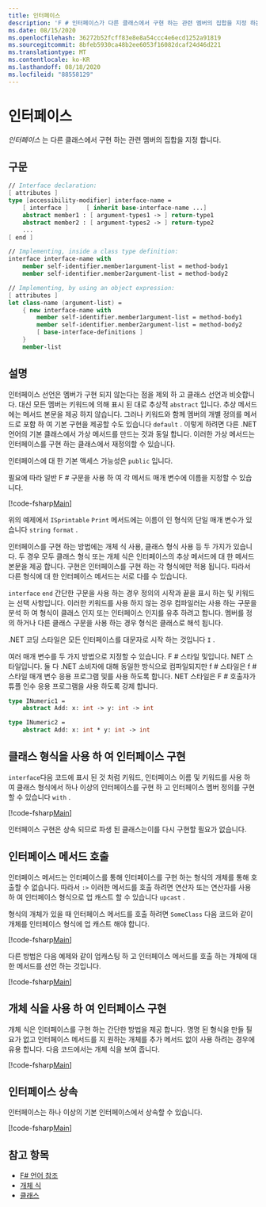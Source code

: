 ```yaml
---
title: 인터페이스
description: 'F # 인터페이스가 다른 클래스에서 구현 하는 관련 멤버의 집합을 지정 하는 방법에 대해 알아봅니다.'
ms.date: 08/15/2020
ms.openlocfilehash: 36272b52fcff83e8e8a54ccc4e6ecd1252a91819
ms.sourcegitcommit: 8bfeb5930ca48b2ee6053f16082dcaf24d46d221
ms.translationtype: MT
ms.contentlocale: ko-KR
ms.lasthandoff: 08/18/2020
ms.locfileid: "88558129"
---
```

# <a name="interfaces"></a>인터페이스

*인터페이스* 는 다른 클래스에서 구현 하는 관련 멤버의 집합을 지정 합니다.

## <a name="syntax"></a>구문

```fsharp
// Interface declaration:
[ attributes ]
type [accessibility-modifier] interface-name =
    [ interface ]     [ inherit base-interface-name ...]
    abstract member1 : [ argument-types1 -> ] return-type1
    abstract member2 : [ argument-types2 -> ] return-type2
    ...
[ end ]

// Implementing, inside a class type definition:
interface interface-name with
    member self-identifier.member1argument-list = method-body1
    member self-identifier.member2argument-list = method-body2

// Implementing, by using an object expression:
[ attributes ]
let class-name (argument-list) =
    { new interface-name with
        member self-identifier.member1argument-list = method-body1
        member self-identifier.member2argument-list = method-body2
        [ base-interface-definitions ]
    }
    member-list
```

## <a name="remarks"></a>설명

인터페이스 선언은 멤버가 구현 되지 않는다는 점을 제외 하 고 클래스 선언과 비슷합니다. 대신 모든 멤버는 키워드에 의해 표시 된 대로 추상적 `abstract` 입니다. 추상 메서드에는 메서드 본문을 제공 하지 않습니다. 그러나 키워드와 함께 멤버의 개별 정의를 메서드로 포함 하 여 기본 구현을 제공할 수도 있습니다 `default` . 이렇게 하려면 다른 .NET 언어의 기본 클래스에서 가상 메서드를 만드는 것과 동일 합니다. 이러한 가상 메서드는 인터페이스를 구현 하는 클래스에서 재정의할 수 있습니다.

인터페이스에 대 한 기본 액세스 가능성은 `public` 입니다.

필요에 따라 일반 F # 구문을 사용 하 여 각 메서드 매개 변수에 이름을 지정할 수 있습니다.

[!code-fsharp[Main](~/samples/snippets/fsharp/lang-ref-1/snippet24032.fs)]

위의 예제에서 `ISprintable` `Print` 메서드에는 이름이 인 형식의 단일 매개 변수가 있습니다 `string` `format` .

인터페이스를 구현 하는 방법에는 개체 식 사용, 클래스 형식 사용 등 두 가지가 있습니다. 두 경우 모두 클래스 형식 또는 개체 식은 인터페이스의 추상 메서드에 대 한 메서드 본문을 제공 합니다. 구현은 인터페이스를 구현 하는 각 형식에만 적용 됩니다. 따라서 다른 형식에 대 한 인터페이스 메서드는 서로 다를 수 있습니다.

`interface` `end` 간단한 구문을 사용 하는 경우 정의의 시작과 끝을 표시 하는 및 키워드는 선택 사항입니다. 이러한 키워드를 사용 하지 않는 경우 컴파일러는 사용 하는 구문을 분석 하 여 형식이 클래스 인지 또는 인터페이스 인지를 유추 하려고 합니다. 멤버를 정의 하거나 다른 클래스 구문을 사용 하는 경우 형식은 클래스로 해석 됩니다.

.NET 코딩 스타일은 모든 인터페이스를 대문자로 시작 하는 것입니다 `I` .

여러 매개 변수를 두 가지 방법으로 지정할 수 있습니다. F # 스타일 및입니다. NET 스타일입니다. 둘 다 .NET 소비자에 대해 동일한 방식으로 컴파일되지만 f # 스타일은 f # 스타일 매개 변수 응용 프로그램 및를 사용 하도록 합니다. NET 스타일은 F # 호출자가 튜플 인수 응용 프로그램을 사용 하도록 강제 합니다.

```fsharp
type INumeric1 =
    abstract Add: x: int -> y: int -> int

type INumeric2 =
    abstract Add: x: int * y: int -> int
```

## <a name="implementing-interfaces-by-using-class-types"></a>클래스 형식을 사용 하 여 인터페이스 구현

`interface`다음 코드에 표시 된 것 처럼 키워드, 인터페이스 이름 및 키워드를 사용 하 여 클래스 형식에서 하나 이상의 인터페이스를 구현 하 고 인터페이스 멤버 정의를 구현할 수 있습니다 `with` .

[!code-fsharp[Main](~/samples/snippets/fsharp/lang-ref-1/snippet2801.fs)]

인터페이스 구현은 상속 되므로 파생 된 클래스는이를 다시 구현할 필요가 없습니다.

## <a name="calling-interface-methods"></a>인터페이스 메서드 호출

인터페이스 메서드는 인터페이스를 통해 인터페이스를 구현 하는 형식의 개체를 통해 호출할 수 없습니다. 따라서 `:>` 이러한 메서드를 호출 하려면 연산자 또는 연산자를 사용 하 여 인터페이스 형식으로 업 캐스트 할 수 있습니다 `upcast` .

형식의 개체가 있을 때 인터페이스 메서드를 호출 하려면 `SomeClass` 다음 코드와 같이 개체를 인터페이스 형식에 업 캐스트 해야 합니다.

[!code-fsharp[Main](~/samples/snippets/fsharp/lang-ref-1/snippet2802.fs)]

다른 방법은 다음 예제와 같이 업캐스팅 하 고 인터페이스 메서드를 호출 하는 개체에 대 한 메서드를 선언 하는 것입니다.

[!code-fsharp[Main](~/samples/snippets/fsharp/lang-ref-1/snippet2803.fs)]

## <a name="implementing-interfaces-by-using-object-expressions"></a>개체 식을 사용 하 여 인터페이스 구현

개체 식은 인터페이스를 구현 하는 간단한 방법을 제공 합니다. 명명 된 형식을 만들 필요가 없고 인터페이스 메서드를 지 원하는 개체를 추가 메서드 없이 사용 하려는 경우에 유용 합니다. 다음 코드에서는 개체 식을 보여 줍니다.

[!code-fsharp[Main](~/samples/snippets/fsharp/lang-ref-1/snippet2804.fs)]

## <a name="interface-inheritance"></a>인터페이스 상속

인터페이스는 하나 이상의 기본 인터페이스에서 상속할 수 있습니다.

[!code-fsharp[Main](~/samples/snippets/fsharp/lang-ref-1/snippet2805.fs)]

## <a name="see-also"></a>참고 항목

- [F# 언어 참조](index.md)
- [개체 식](object-expressions.md)
- [클래스](classes.md)
